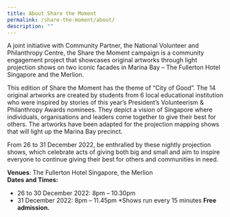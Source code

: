 ```yaml
---
title: About Share the Moment
permalink: /share-the-moment/about/
description: ""
---
```

A joint initiative with Community Partner, the National Volunteer and Philanthropy Centre, the Share the Moment campaign is a community engagement project that showcases original artworks through light projection shows on two iconic facades in Marina Bay – The Fullerton Hotel Singapore and the Merlion. 

This edition of Share the Moment has the theme of “City of Good”. The 14 original artworks
are created by students from 6 local educational institution who were inspired by stories of this year’s President’s Volunteerism & Philanthropy Awards nominees. They depict a vision of
Singapore where individuals, organisations and leaders come together to give their best for
others. The artworks have been adapted for the projection mapping shows that will light up the Marina Bay precinct. 

From 26 to 31 December 2022, be enthralled by these nightly projection shows, which celebrate acts of giving both big and small and aim to inspire everyone to continue giving
their best for others and communities in need.

**Venues**: The Fullerton Hotel Singapore, the Merlion <br>
**Dates and Times:**
- 26 to 30 December 2022: 8pm – 10.30pm
- 31 December 2022: 8pm – 11.45pm
*Shows run every 15 minutes
**Free admission.**